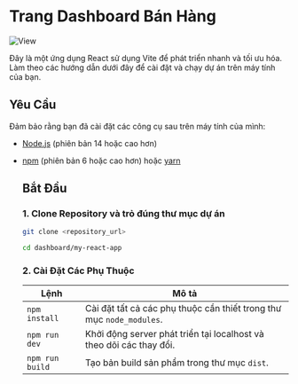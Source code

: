 # Trang Dashboard Bán Hàng

![View](https://github.com/The100vn/THE_100VN_BAN_HANG/assets/170594094/e87a345f-0691-4400-b158-2f5f52cedf2c)

Đây là một ứng dụng React sử dụng Vite để phát triển nhanh và tối ưu hóa. Làm theo các hướng dẫn dưới đây để cài đặt và chạy dự án trên máy tính của bạn.

## Yêu Cầu

Đảm bảo rằng bạn đã cài đặt các công cụ sau trên máy tính của mình:

- [Node.js](https://nodejs.org/) (phiên bản 14 hoặc cao hơn)
- [npm](https://www.npmjs.com/) (phiên bản 6 hoặc cao hơn) hoặc [yarn](https://yarnpkg.com/)

  ## Bắt Đầu

  ### 1. Clone Repository và trỏ đúng thư mục dự án

  ```sh
  git clone <repository_url>
  
  cd dashboard/my-react-app
  ```

  ### 2. Cài Đặt Các Phụ Thuộc

  | Lệnh            | Mô tả                                                                |
  | --------------- | -------------------------------------------------------------------- |
  | `npm install`   | Cài đặt tất cả các phụ thuộc cần thiết trong thư mục `node_modules`. |
  | `npm run dev`   | Khởi động server phát triển tại localhost và theo dõi các thay đổi.  |
  | `npm run build` | Tạo bản build sản phẩm trong thư mục `dist`.                         |
